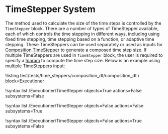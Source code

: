 # TimeStepper System

The method used to calculate the size of the time steps is controlled by the
`TimeStepper` block. There are a number of types of TimeStepper available, each
of which controls the time stepping in different ways, including using fixed
time stepping, time stepping based on a function, or adaptive time stepping. These TimeSteppers can be used separately or used as inputs for [Composition TimeStepper](TimeStepper/CompositionDT.md) to generate a composed time step size. If multiple TimeSteppers are used in `TimeStepper` block, the user is required to specify a [!param](/framework/src/executioners/Transient/final_time_stepper) to compute the time step size. Below is an example using multiple TimeSteppers input:

!listing test/tests/time_steppers/composition_dt/composition_dt.i block=Executioner

!syntax list /Executioner/TimeStepper objects=True actions=False subsystems=False

!syntax list /Executioner/TimeStepper objects=False actions=False subsystems=True

!syntax list /Executioner/TimeStepper objects=False actions=True subsystems=False
